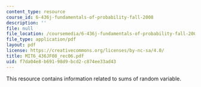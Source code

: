 ```yaml
---
content_type: resource
course_id: 6-436j-fundamentals-of-probability-fall-2008
description: ''
file: null
file_location: /coursemedia/6-436j-fundamentals-of-probability-fall-2008/f7da04e8b69198d9bcd2c874ee33ad43_MIT6_436JF08_rec06.pdf
file_type: application/pdf
layout: pdf
license: https://creativecommons.org/licenses/by-nc-sa/4.0/
title: MIT6_436JF08_rec06.pdf
uid: f7da04e8-b691-98d9-bcd2-c874ee33ad43
---
```

This resource contains information related to sums of random variable.